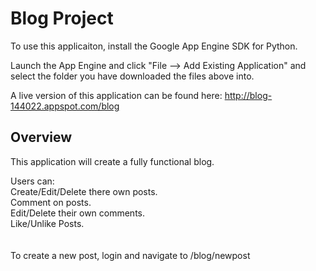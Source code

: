 # Blog Project #

To use this applicaiton, install the Google App Engine SDK for Python.

Launch the App Engine and click "File --> Add Existing Application" and select the folder you have downloaded the files above into.

A live version of this application can be found here: http://blog-144022.appspot.com/blog

## Overview ##

This application will create a fully functional blog.

Users can: <br />
Create/Edit/Delete there own posts. <br />
Comment on posts. <br />
Edit/Delete their own comments. <br />
Like/Unlike Posts. <br />
<br /><br />
To create a new post, login and navigate to /blog/newpost
